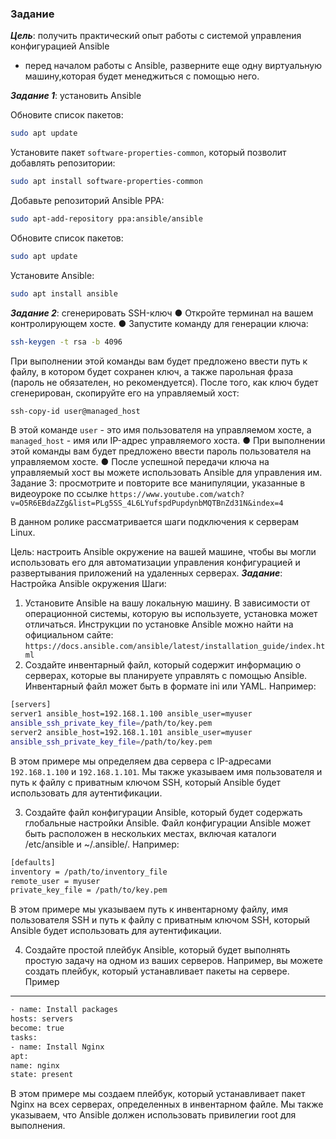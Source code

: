 ### Задание

***Цель***: получить практический опыт работы с системой управления
конфигурацией Ansible
* перед началом работы с Ansible, разверните еще одну виртуальную
машину,которая будет менеджиться с помощью него.

***Задание 1***: установить Ansible

Обновите список пакетов:
```Bash
sudo apt update
```
Установите пакет `software-properties-common`, который позволит добавлять
репозитории:
```Bash
sudo apt install software-properties-common
```
Добавьте репозиторий Ansible PPA:
```Bash
sudo apt-add-repository ppa:ansible/ansible
```
Обновите список пакетов:
```Bash
sudo apt update
```
Установите Ansible:
```Bash
sudo apt install ansible
```

***Задание 2***: сгенерировать SSH-ключ
● Откройте терминал на вашем контролирующем хосте.
● Запустите команду для генерации ключа:
```Bash
ssh-keygen -t rsa -b 4096
```
При выполнении этой команды вам будет предложено ввести путь к файлу,
в котором будет сохранен ключ, а также парольная фраза (пароль не
обязателен, но рекомендуется).
После того, как ключ будет сгенерирован, скопируйте его на управляемый
хост:
```Bash
ssh-copy-id user@managed_host
```
В этой команде `user` - это имя пользователя на управляемом хосте, а
`managed_host` - имя или IP-адрес управляемого хоста.
● При выполнении этой команды вам будет предложено ввести пароль
пользователя на управляемом хосте.
● После успешной передачи ключа на управляемый хост вы можете
использовать Ansible для управления им.
Задание 3: просмотрите и повторите все манипуляции, указанные в
видеоуроке по ссылке
`https://www.youtube.com/watch?v=O5R6EBdaZZg&list=PLg5SS_4L6LYufspdPupdynbMQTBnZd31N&index=4`

В данном ролике рассматривается шаги подключения к серверам Linux.

Цель: настроить Ansible окружение на вашей машине, чтобы вы могли
использовать его для автоматизации управления конфигурацией и
развертывания приложений на удаленных серверах.
***Задание***: Настройка Ansible окружения
Шаги:
1. Установите Ansible на вашу локальную машину. В зависимости от
операционной системы, которую вы используете, установка может
отличаться. Инструкции по установке Ansible можно найти на официальном
сайте: `https://docs.ansible.com/ansible/latest/installation_guide/index.html`
2. Создайте инвентарный файл, который содержит информацию о
серверах, которые вы планируете управлять с помощью Ansible.
Инвентарный файл может быть в формате ini или YAML. Например:
```Bash
[servers]
server1 ansible_host=192.168.1.100 ansible_user=myuser
ansible_ssh_private_key_file=/path/to/key.pem
server2 ansible_host=192.168.1.101 ansible_user=myuser
ansible_ssh_private_key_file=/path/to/key.pem
```

В этом примере мы определяем два сервера с IP-адресами `192.168.1.100` и
`192.168.1.101`. Мы также указываем имя пользователя и путь к файлу с
приватным ключом SSH, который Ansible будет использовать для
аутентификации.

3. Создайте файл конфигурации Ansible, который будет содержать
глобальные настройки Ansible. Файл конфигурации Ansible может быть
расположен в нескольких местах, включая каталоги /etc/ansible и ~/.ansible/.
Например:
```Bash
[defaults]
inventory = /path/to/inventory_file
remote_user = myuser
private_key_file = /path/to/key.pem
```

В этом примере мы указываем путь к инвентарному файлу, имя пользователя
SSH и путь к файлу с приватным ключом SSH, который Ansible будет
использовать для аутентификации.

4. Создайте простой плейбук Ansible, который будет выполнять простую
задачу на одном из ваших серверов. Например, вы можете создать плейбук,
который устанавливает пакеты на сервере. Пример
---
```Bash
- name: Install packages
hosts: servers
become: true
tasks:
- name: Install Nginx
apt:
name: nginx
state: present
```

В этом примере мы создаем плейбук, который устанавливает пакет Nginx на
всех серверах, определенных в инвентарном файле. Мы также указываем, что
Ansible должен использовать привилегии root для выполнения.